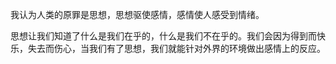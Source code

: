 我认为人类的原罪是思想，思想驱使感情，感情使人感受到情绪。

思想让我们知道了什么是我们在乎的，什么是我们不在乎的。我们会因为得到而快乐，失去而伤心，当我们有了思想，我们就能针对外界的环境做出感情上的反应。